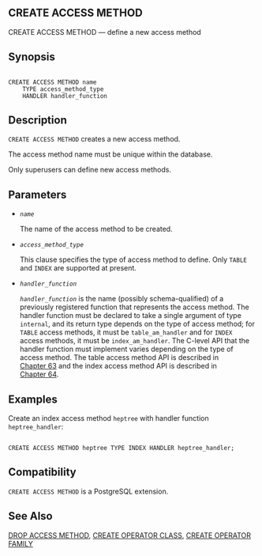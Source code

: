 ## CREATE ACCESS METHOD

CREATE ACCESS METHOD — define a new access method

## Synopsis

```

CREATE ACCESS METHOD name
    TYPE access_method_type
    HANDLER handler_function
```

## Description

`CREATE ACCESS METHOD` creates a new access method.

The access method name must be unique within the database.

Only superusers can define new access methods.

## Parameters

* *`name`*

    The name of the access method to be created.

* *`access_method_type`*

    This clause specifies the type of access method to define. Only `TABLE` and `INDEX` are supported at present.

* *`handler_function`*

    *`handler_function`* is the name (possibly schema-qualified) of a previously registered function that represents the access method. The handler function must be declared to take a single argument of type `internal`, and its return type depends on the type of access method; for `TABLE` access methods, it must be `table_am_handler` and for `INDEX` access methods, it must be `index_am_handler`. The C-level API that the handler function must implement varies depending on the type of access method. The table access method API is described in [Chapter 63](tableam.html "Chapter 63. Table Access Method Interface Definition") and the index access method API is described in [Chapter 64](indexam.html "Chapter 64. Index Access Method Interface Definition").

## Examples

Create an index access method `heptree` with handler function `heptree_handler`:

```

CREATE ACCESS METHOD heptree TYPE INDEX HANDLER heptree_handler;
```

## Compatibility

`CREATE ACCESS METHOD` is a PostgreSQL extension.

## See Also

[DROP ACCESS METHOD](sql-drop-access-method.html "DROP ACCESS METHOD"), [CREATE OPERATOR CLASS](sql-createopclass.html "CREATE OPERATOR CLASS"), [CREATE OPERATOR FAMILY](sql-createopfamily.html "CREATE OPERATOR FAMILY")